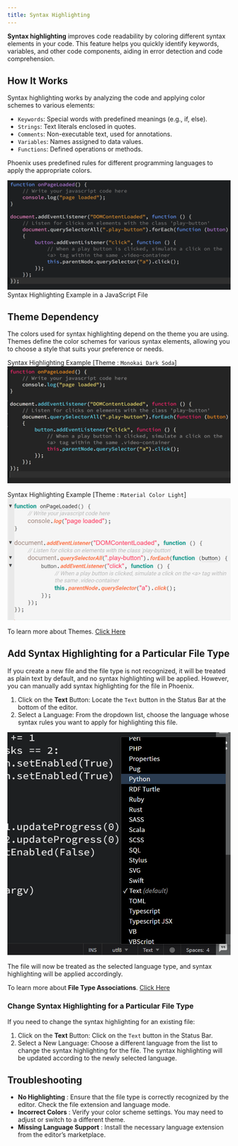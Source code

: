 ```yaml
---
title: Syntax Highlighting
---
```


**Syntax highlighting** improves code readability by coloring different syntax elements in your code. This feature helps you quickly identify keywords, variables, and other code components, aiding in error detection and code comprehension.

## How It Works

Syntax highlighting works by analyzing the code and applying color schemes to various elements:

 * `Keywords`: Special words with predefined meanings (e.g., if, else).
 * `Strings`: Text literals enclosed in quotes.
 * `Comments`: Non-executable text, used for annotations.
 * `Variables`: Names assigned to data values.
 * `Functions`: Defined operations or methods.

Phoenix uses predefined rules for different programming languages to apply the appropriate colors.


![Syntax Highlighting Default Image](images/syntaxHighlighting/syntax-highlighting.png "Syntax Highlighting in Phoenix Dark default theme") 
Syntax Highlighting Example in a JavaScript File


## Theme Dependency

The colors used for syntax highlighting depend on the theme you are using. Themes define the color schemes for various syntax elements, allowing you to choose a style that suits your preference or needs.


Syntax Highlighting Example [Theme : `Monokai Dark Soda`]
![Syntax Highlighting Monokai Dark Soda Theme Image](images/syntaxHighlighting/syntax-highlighting-monokai-dark-soda-theme.png "Syntax Highlighting by Monokai Dark Soda Theme") 

Syntax Highlighting Example [Theme : `Material Color Light`]
![Syntax Highlighting Material Color Light Theme Image](images/syntaxHighlighting/syntax-highlighting-material-color-light-theme.png "Syntax Highlighting by Material Color Light Theme") 

To learn more about Themes. [Click Here](./09-themes.md)
   

## Add Syntax Highlighting for a Particular File Type

If you create a new file and the file type is not recognized, it will be treated as plain text by default, and no syntax highlighting will be applied. However, you can manually add syntax highlighting for the file in Phoenix.

1. Click on the **Text** Button: Locate the `Text` button in the Status Bar at the bottom of the editor.
2. Select a Language: From the dropdown list, choose the language whose syntax rules you want to apply for highlighting this file.

![Adding Syntax Highlighting for a new file type](images/syntaxHighlighting/syntax-highlighting-add.png "Add Syntax Highlighting for a particular file")

The file will now be treated as the selected language type, and syntax highlighting will be applied accordingly.

To learn more about **File Type Associations**. [Click Here](../03-editing-text.md#file-type-associations)


### Change Syntax Highlighting for a Particular File Type

If you need to change the syntax highlighting for an existing file:
1. Click on the **Text** Button: Click on the `Text` button in the Status Bar.
2. Select a New Language: Choose a different language from the list to change the syntax highlighting for the file.
The syntax highlighting will be updated according to the newly selected language.


## Troubleshooting

 * **No Highlighting** : Ensure that the file type is correctly recognized by the editor. Check the file extension and language mode.
 * **Incorrect Colors** : Verify your color scheme settings. You may need to adjust or switch to a different theme.
 * **Missing Language Support** : Install the necessary language extension from the editor’s marketplace.